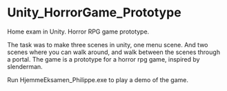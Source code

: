 # Unity_HorrorGame_Prototype
Home exam in Unity. Horror RPG game prototype.

The task was to make three scenes in unity, one menu scene. And two scenes where you can walk around, and walk between the scenes through a portal.
The game is a prototype for a horror rpg game, inspired by slenderman.

Run HjemmeEksamen_Philippe.exe to play a demo of the game.
